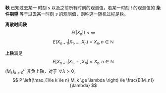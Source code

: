 **鞅**
已知过去某一 时刻 $s$ 以及之前所有时刻的观测值，若某一时刻 $t$ 的观测值的 **条件期望** 等于过去某一时刻 $s$ 的观测值，则称这一随机过程是鞅。

**离散时间鞅**
$$
E(|X_n|) < \infty
$$
$$
E(X_{n+1} | X_1,\dots,X_n) = X_n, n \in \mathbb N
$$

**上鞅**满足
$$
E[X_{n+1}|X_1,\cdots,X_n] \le X_n, n \in \mathbb N
$$
$(M_k)_{k=0}^n$ 非负上鞅，对于 $\forall \lambda > 0$，
$$
P \left(\max_{1\le k \le n} M_k \ge \lambda \right) \le \frac{E[M_n]}{\lambda}
$$
